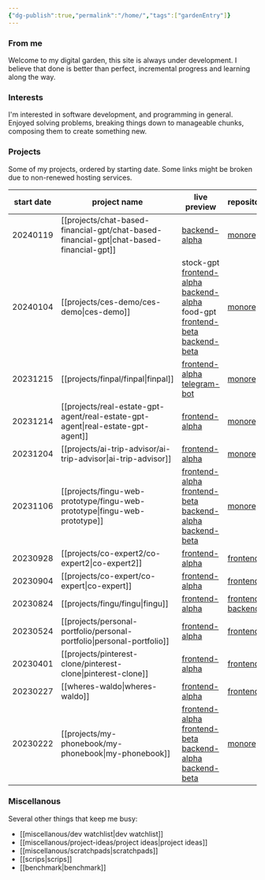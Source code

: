 ```yaml
---
{"dg-publish":true,"permalink":"/home/","tags":["gardenEntry"]}
---
```


### From me
Welcome to my digital garden, this site is always under development. I believe that done is better than perfect, incremental progress and learning along the way.
### Interests
I'm interested in software development, and programming in general. Enjoyed solving problems, breaking things down to manageable chunks, composing them to create something new.

### Projects
Some of my projects, ordered by starting date. Some links might be broken due to non-renewed hosting services.

| start date | project name | live preview | repository | status |
| ---- | ---- | ---- | ---- | ---- |
| 20240119 | [[projects/chat-based-financial-gpt/chat-based-financial-gpt\|chat-based-financial-gpt]] | [backend-alpha](https://chat-based-financial-gpt-server-alpha.107.173.7.184.sslip.io) | [monorepo](https://github.com/FINGU-GRINDA/chat-based-financial-gpt) | [[project-status/ongoing\|ongoing]] |
| 20240104 | [[projects/ces-demo/ces-demo\|ces-demo]] | stock-gpt<br>[frontend-alpha](https://ces-demo-frontend-alpha.107.173.7.184.sslip.io/)<br>[backend-alpha](https://ces-demo-backend-alpha.107.173.7.184.sslip.io/docs)<br>food-gpt<br>[frontend-beta](https://ces-demo-frontend-beta.107.173.7.184.sslip.io/)<br>[backend-beta](https://ces-demo-backend-beta.107.173.7.184.sslip.io/docs) | [monorepo](https://github.com/FINGU-GRINDA/ces-demo) | [[project-status/finished\|finished]] |
| 20231215 | [[projects/finpal/finpal\|finpal]] | [frontend-alpha](https://finpallandingpage.vercel.app)<br>[telegram-bot](https://web.telegram.org/k/#@finance_pal_bot) | [monorepo](https://github.com/sandramsc/FinPAL) | [[project-status/finished\|finished]] |
| 20231214 | [[projects/real-estate-gpt-agent/real-estate-gpt-agent\|real-estate-gpt-agent]] | [frontend-alpha](https://real-estate-gpt-client-alpha.107.173.7.184.sslip.io/) | [monorepo](https://github.com/FINGU-GRINDA/real-estate-gpt-agent) | [[project-status/paused\|paused]] |
| 20231204 | [[projects/ai-trip-advisor/ai-trip-advisor\|ai-trip-advisor]] | [frontend-alpha]() | [monorepo](https://github.com/vikyw89/trip-advisor-) | [[project-status/finished\|finished]] |
| 20231106 | [[projects/fingu-web-prototype/fingu-web-prototype\|fingu-web-prototype]] | [frontend-alpha](https://fingu-web-alpha.23.94.26.231.sslip.io/) <br>[frontend-beta](https://fingu.dedyn.io/)<br>[backend-alpha](https://fingu-server-alpha.23.94.26.231.sslip.io/)<br>[backend-beta](https://fingu-server-beta.23.94.26.231.sslip.io/) | [monorepo](https://github.com/FINGU-GRINDA/FINGU-WEB-PROTOTYPE) | [[project-status/finished\|finished]] |
| 20230928 | [[projects/co-expert2/co-expert2\|co-expert2]] | [frontend-alpha](https://co-expert-five.vercel.app/) | [frontend](https://github.com/vikyw89/co-expert) | [[project-status/abandoned\|abandoned]] |
| 20230904 | [[projects/co-expert/co-expert\|co-expert]] | [frontend-alpha](https://co-expert.vercel.app) | [frontend](https://github.com/vikyw89/CoEXPERT) | [[project-status/abandoned\|abandoned]] |
| 20230824 | [[projects/fingu/fingu\|fingu]] | [frontend-alpha](https://fingu-frontend-theta.vercel.app/) | [frontend](https://github.com/vikyw89/fingu-frontend)<br>[backend](https://github.com/vikyw89/fingu-backend) | [[project-status/finished\|finished]] |
| 20230524 | [[projects/personal-portfolio/personal-portfolio\|personal-portfolio]] | [frontend-alpha](https://personal-portfolio-eight-rose.vercel.app/) | [frontend](https://github.com/vikyw89/personal-portfolio) | [[project-status/finished\|finished]] |
| 20230401 | [[projects/pinterest-clone/pinterest-clone\|pinterest-clone]] | [frontend-alpha](https://pinterest-clone-lemon.vercel.app) | [frontend](https://github.com/vikyw89/pinterestClone) | [[project-status/finished\|finished]] |
| 20230227 | [[wheres-waldo\|wheres-waldo]] | [frontend-alpha](https://vikyw89.github.io/wheresWaldo) | [frontend](https://github.com/vikyw89/wheresWaldo) | [[project-status/finished\|finished]] |
| 20230222 | [[projects/my-phonebook/my-phonebook\|my-phonebook]] | [frontend-alpha](https://myphonebook-app-dev.web.app/)<br>[frontend-beta](https://weaponsforge.github.io/my-phonebook/)<br>[backend-alpha](https://myphonebook-app-dev.vercel.app/) <br>[backend-beta](https://myphonebook-app.vercel.app/) | [monorepo](https://github.com/weaponsforge/my-phonebook) | [[project-status/finished\|finished]] |

### Miscellanous
Several other things that keep me busy:
- [[miscellanous/dev watchlist\|dev watchlist]]
- [[miscellanous/project-ideas/project ideas\|project ideas]]
- [[miscellanous/scratchpads\|scratchpads]]
- [[scrips\|scrips]]
- [[benchmark\|benchmark]]

